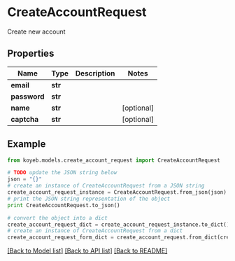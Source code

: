 # CreateAccountRequest

Create new account

## Properties
Name | Type | Description | Notes
------------ | ------------- | ------------- | -------------
**email** | **str** |  | 
**password** | **str** |  | 
**name** | **str** |  | [optional] 
**captcha** | **str** |  | [optional] 

## Example

```python
from koyeb.models.create_account_request import CreateAccountRequest

# TODO update the JSON string below
json = "{}"
# create an instance of CreateAccountRequest from a JSON string
create_account_request_instance = CreateAccountRequest.from_json(json)
# print the JSON string representation of the object
print CreateAccountRequest.to_json()

# convert the object into a dict
create_account_request_dict = create_account_request_instance.to_dict()
# create an instance of CreateAccountRequest from a dict
create_account_request_form_dict = create_account_request.from_dict(create_account_request_dict)
```
[[Back to Model list]](../README.md#documentation-for-models) [[Back to API list]](../README.md#documentation-for-api-endpoints) [[Back to README]](../README.md)


